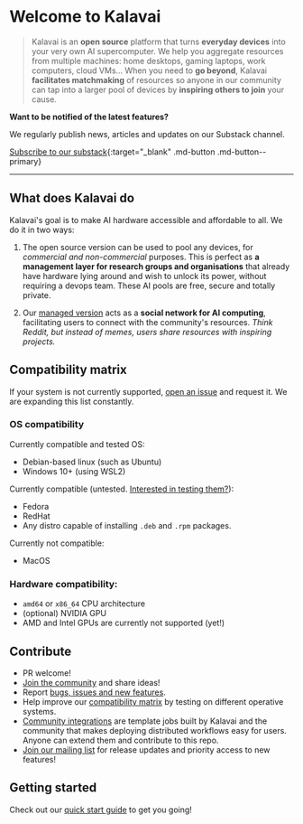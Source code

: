 # Welcome to Kalavai

> Kalavai is an **open source** platform that turns **everyday devices** into your very own AI supercomputer. We help you aggregate resources from multiple machines: home desktops, gaming laptops, work computers, cloud VMs... When you need to **go beyond**, Kalavai **facilitates matchmaking** of resources so anyone in our community can tap into a larger pool of devices by **inspiring others to join** your cause.


**Want to be notified of the latest features?** 

We regularly publish news, articles and updates on our Substack channel.

[Subscribe to our substack](https://kalavainet.substack.com/){:target="_blank" .md-button .md-button--primary}

---

## What does Kalavai do

Kalavai's goal is to make AI hardware accessible and affordable to all. We do it in two ways:

1. The open source version can be used to pool any devices, for _commercial and non-commercial_ purposes. This is perfect as **a management layer for research groups and organisations** that already have hardware lying around and wish to unlock its power, without requiring a devops team. These AI pools are free, secure and totally private.

2. Our [managed version](https://platform.kalavai.net) acts as a **social network for AI computing**, facilitating users to connect with the community's resources. _Think Reddit, but instead of memes, users share resources with inspiring projects._


## Compatibility matrix

If your system is not currently supported, [open an issue](https://github.com/kalavai-net/kalavai-client/issues) and request it. We are expanding this list constantly.

### OS compatibility

Currently compatible and tested OS:
- Debian-based linux (such as Ubuntu)
- Windows 10+ (using WSL2)

Currently compatible (untested. [Interested in testing them?](mailto:info@kalavai.net)):
- Fedora
- RedHat
- Any distro capable of installing `.deb` and `.rpm` packages.

Currently not compatible:
- MacOS

### Hardware compatibility:

- `amd64` or `x86_64` CPU architecture
- (optional) NVIDIA GPU
- AMD and Intel GPUs are currently not supported (yet!)


## Contribute

- PR welcome!
- [Join the community](https://github.com/kalavai-net/kalavai-client/) and share ideas!
- Report [bugs, issues and new features](https://github.com/kalavai-net/kalavai-client/issues).
- Help improve our [compatibility matrix](#compatibility-matrix) by testing on different operative systems.
- [Community integrations](templates/README.md) are template jobs built by Kalavai and the community that makes deploying distributed workflows easy for users. Anyone can extend them and contribute to this repo.
- [Join our mailing list](http://eepurl.com/iC89hk) for release updates and priority access to new features!


## Getting started

Check out our [quick start guide](getting_started.md) to get you going!

